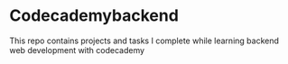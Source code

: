# Codecademybackend
This repo contains projects and tasks I complete while learning backend web development with codecademy
